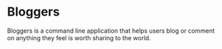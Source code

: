 # Bloggers
Bloggers is a command line application that helps users blog or comment on anything they feel is worth sharing to the world.
